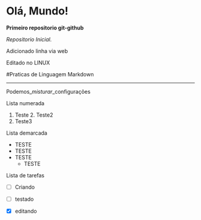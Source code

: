 # Olá, Mundo!
 **Primeiro repositorio git-github**

*Repositorio Inicial.*

Adicionado linha via web

Editado no LINUX

#Praticas de Linguagem Markdown
***
Podemos_*misturar*_configurações

Lista numerada 
1. Teste
   2. Teste2
3. Teste3

Lista demarcada
* TESTE
* TESTE
* TESTE
  - TESTE

Lista de tarefas

- [ ] Criando 
- [ ] testado
- [x] editando


